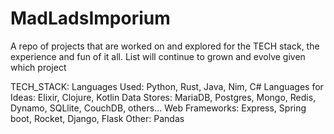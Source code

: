 # MadLadsImporium


A repo of projects that are worked on and explored for the TECH stack, the experience and fun of it all.
List will continue to grown and evolve given which project

TECH_STACK:
Languages Used: Python, Rust, Java, Nim, C#
Languages for Ideas: Elixir, Clojure, Kotlin
Data Stores: MariaDB, Postgres, Mongo, Redis, Dynamo, SQLlite, CouchDB, others...
Web Frameworks: Express, Spring boot, Rocket, Django, Flask
Other: Pandas
